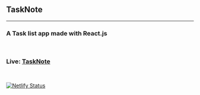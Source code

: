 ## TaskNote

<hr>

### A Task list app made with React.js

<br>

### Live: [TaskNote](https://tasknote.netlify.app/)

<br>

[![Netlify Status](https://api.netlify.com/api/v1/badges/399749fc-a4b8-4b38-bfab-193328bed2b2/deploy-status)](https://app.netlify.com/sites/sapsolutions/deploys)
